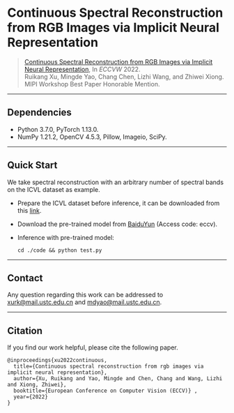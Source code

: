 # Continuous Spectral Reconstruction from RGB Images via Implicit Neural Representation

> [Continuous Spectral Reconstruction from RGB Images via Implicit Neural Representation](https://link.springer.com/chapter/10.1007/978-3-031-25072-9_6), In *ECCVW* 2022. <br />
> Ruikang Xu, Mingde Yao, Chang Chen, Lizhi Wang, and Zhiwei Xiong. <br /> 
> MIPI Workshop Best Paper Honorable Mention. <br />

****

## Dependencies
* Python 3.7.0, PyTorch 1.13.0.
* NumPy 1.21.2, OpenCV 4.5.3, Pillow, Imageio, SciPy. 
  
****

## Quick Start
We take spectral reconstruction with an arbitrary number of spectral bands on the ICVL dataset as example. 

* Prepare the ICVL dataset before inference, it can be downloaded from this [link](https://icvl.cs.bgu.ac.il/hyperspectral/). 

* Download the pre-trained model from [BaiduYun](https://pan.baidu.com/s/10ZHsc7-2S5-NzC_BY9HPow?pwd=eccv) (Access code: eccv).  


* Inference with pre-trained model:
  ```
  cd ./code && python test.py
  ```

****

## Contact
Any question regarding this work can be addressed to xurk@mail.ustc.edu.cn and mdyao@mail.ustc.edu.cn.

****


## Citation
If you find our work helpful, please cite the following paper.
```
@inproceedings{xu2022continuous,
  title={Continuous spectral reconstruction from rgb images via implicit neural representation},
  author={Xu, Ruikang and Yao, Mingde and Chen, Chang and Wang, Lizhi and Xiong, Zhiwei},
  booktitle={European Conference on Computer Vision (ECCV)} ,
  year={2022}
}
```
